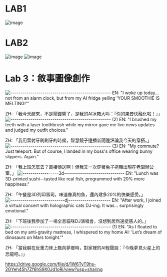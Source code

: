 # LAB1
![image](https://github.com/user-attachments/assets/5e76ce90-051c-452d-8ee2-05b2c495ebdc)
# LAB2
![image](https://github.com/user-attachments/assets/79081bf7-4de8-449e-88eb-54c0aac7f56f)
![image](https://github.com/user-attachments/assets/6dee803e-b2ac-4710-80a2-79f381f31c5a)
# Lab 3：敘事圖像創作
![--------------------------------------------------](https://github.com/user-attachments/assets/35c78582-f726-4b52-8073-2f6ee4eaf8dd)
EN: "I woke up today... not from an alarm clock, but from my AI fridge yelling 'YOUR SMOOTHIE IS MELTING!'"

ZH: 「我今天醒來，不是鬧鐘響了，是我的AI冰箱大叫：『你的果昔快融化啦！』」
![-------------------------------------------------- (2)](https://github.com/user-attachments/assets/d0368f68-6020-4ab6-9a2c-60f62fede9d4)
EN: "I brushed my teeth with a laser toothbrush while my mirror gave me live news updates and judged my outfit choices."

ZH: 「我用雷射牙刷刷牙的時候，智慧鏡子邊播新聞邊評論我今天的穿搭。」
![-------------------------------------------------- (3)](https://github.com/user-attachments/assets/84b64a19-e522-4f91-8d17-68ab5ecf6cf4)
EN: "My commute? Just teleport. But of course, I landed in my boss's office wearing bunny slippers. Again."

ZH: 「我上班怎麼去？直接傳送啊！但我又一次穿著兔子拖鞋出現在老闆辦公室。」
![------------------3d------------------------------](https://github.com/user-attachments/assets/e62eff9c-5b93-45a0-9ad2-7044711d3413)
EN: "Lunch was 3D-printed sushi—tasted like real fish, programmed with 20% more happiness."

ZH: 「午餐是3D列印壽司，味道像真的魚，還內建多20%的快樂感受。」
![---------------------------dj---------------------](https://github.com/user-attachments/assets/0742d58a-f8fb-42c2-b085-6a121af1ccfd)
EN: "After work, I joined a virtual concert with holographic cats DJ-ing. It was... surprisingly emotional."

ZH: 「下班後我參加了一場全息貓咪DJ演唱會，沒想到居然還挺感人的。」
![-------------------------------------------------- (1)](https://github.com/user-attachments/assets/2c7dc352-303a-4e15-9947-bbd88fe601d1)
EN: "As I floated to bed on my anti-gravity mattress, I whispered to my home AI: 'Let’s dream of dinosaurs on Mars tonight.'"

ZH: 「當我躺在反重力床上飄向夢鄉時，對家裡的AI輕聲說：『今晚夢見火星上的恐龍吧。』」

https://drive.google.com/file/d/1W6TyT9hs-2GYeh45h7Zf6hS9X0Jd1oRj/view?usp=sharing



